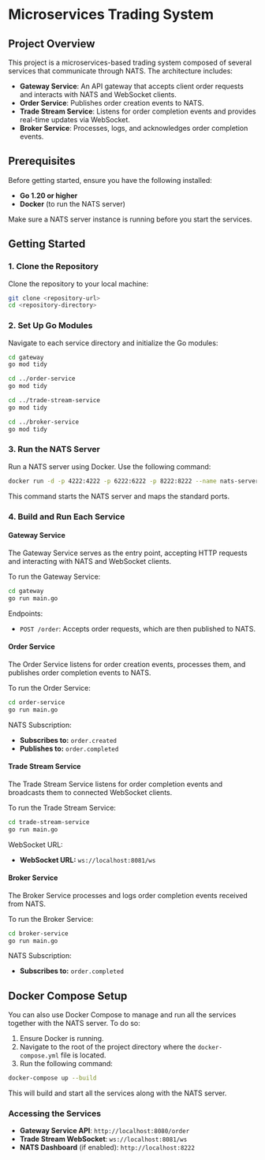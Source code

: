 # Microservices Trading System

## Project Overview

This project is a microservices-based trading system composed of several services that communicate through NATS. The architecture includes:

- **Gateway Service**: An API gateway that accepts client order requests and interacts with NATS and WebSocket clients.
- **Order Service**: Publishes order creation events to NATS.
- **Trade Stream Service**: Listens for order completion events and provides real-time updates via WebSocket.
- **Broker Service**: Processes, logs, and acknowledges order completion events.

## Prerequisites

Before getting started, ensure you have the following installed:

- **Go 1.20 or higher**
- **Docker** (to run the NATS server)

Make sure a NATS server instance is running before you start the services.

## Getting Started

### 1. Clone the Repository

Clone the repository to your local machine:

```sh
git clone <repository-url>
cd <repository-directory>
```

### 2. Set Up Go Modules

Navigate to each service directory and initialize the Go modules:

```sh
cd gateway
go mod tidy

cd ../order-service
go mod tidy

cd ../trade-stream-service
go mod tidy

cd ../broker-service
go mod tidy
```

### 3. Run the NATS Server

Run a NATS server using Docker. Use the following command:

```sh
docker run -d -p 4222:4222 -p 6222:6222 -p 8222:8222 --name nats-server nats:latest
```

This command starts the NATS server and maps the standard ports.

### 4. Build and Run Each Service

#### Gateway Service

The Gateway Service serves as the entry point, accepting HTTP requests and interacting with NATS and WebSocket clients.

To run the Gateway Service:

```sh
cd gateway
go run main.go
```

Endpoints:

- `POST /order`: Accepts order requests, which are then published to NATS.

#### Order Service

The Order Service listens for order creation events, processes them, and publishes order completion events to NATS.

To run the Order Service:

```sh
cd order-service
go run main.go
```

NATS Subscription:

- **Subscribes to:** `order.created`
- **Publishes to:** `order.completed`

#### Trade Stream Service

The Trade Stream Service listens for order completion events and broadcasts them to connected WebSocket clients.

To run the Trade Stream Service:

```sh
cd trade-stream-service
go run main.go
```

WebSocket URL:

- **WebSocket URL:** `ws://localhost:8081/ws`

#### Broker Service

The Broker Service processes and logs order completion events received from NATS.

To run the Broker Service:

```sh
cd broker-service
go run main.go
```

NATS Subscription:

- **Subscribes to:** `order.completed`

## Docker Compose Setup

You can also use Docker Compose to manage and run all the services together with the NATS server. To do so:

1. Ensure Docker is running.
2. Navigate to the root of the project directory where the `docker-compose.yml` file is located.
3. Run the following command:

```sh
docker-compose up --build
```

This will build and start all the services along with the NATS server.

### Accessing the Services

- **Gateway Service API**: `http://localhost:8080/order`
- **Trade Stream WebSocket**: `ws://localhost:8081/ws`
- **NATS Dashboard** (if enabled): `http://localhost:8222`

